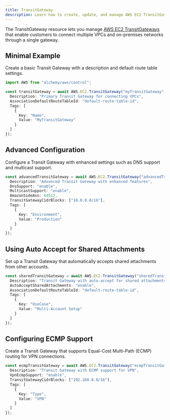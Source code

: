 ```yaml
---
title: TransitGateway
description: Learn how to create, update, and manage AWS EC2 TransitGateways using Alchemy Cloud Control.
---
```


The TransitGateway resource lets you manage [AWS EC2 TransitGateways](https://docs.aws.amazon.com/ec2/latest/userguide/) that enable customers to connect multiple VPCs and on-premises networks through a single gateway.

## Minimal Example

Create a basic Transit Gateway with a description and default route table settings.

```ts
import AWS from "alchemy/aws/control";

const transitGateway = await AWS.EC2.TransitGateway("myTransitGateway", {
  Description: "Primary Transit Gateway for connecting VPCs",
  AssociationDefaultRouteTableId: "default-route-table-id",
  Tags: [
    {
      Key: "Name",
      Value: "MyTransitGateway"
    }
  ]
});
```

## Advanced Configuration

Configure a Transit Gateway with enhanced settings such as DNS support and multicast support.

```ts
const advancedTransitGateway = await AWS.EC2.TransitGateway("advancedTransitGateway", {
  Description: "Advanced Transit Gateway with enhanced features",
  DnsSupport: "enable",
  MulticastSupport: "enable",
  AmazonSideAsn: 64512,
  TransitGatewayCidrBlocks: ["10.0.0.0/16"],
  Tags: [
    {
      Key: "Environment",
      Value: "Production"
    }
  ]
});
```

## Using Auto Accept for Shared Attachments

Set up a Transit Gateway that automatically accepts shared attachments from other accounts.

```ts
const sharedTransitGateway = await AWS.EC2.TransitGateway("sharedTransitGateway", {
  Description: "Transit Gateway with auto-accept for shared attachments",
  AutoAcceptSharedAttachments: "enable",
  AssociationDefaultRouteTableId: "default-route-table-id",
  Tags: [
    {
      Key: "UseCase",
      Value: "Multi-Account Setup"
    }
  ]
});
```

## Configuring ECMP Support

Create a Transit Gateway that supports Equal-Cost Multi-Path (ECMP) routing for VPN connections.

```ts
const ecmpTransitGateway = await AWS.EC2.TransitGateway("ecmpTransitGateway", {
  Description: "Transit Gateway with ECMP support for VPN",
  VpnEcmpSupport: "enable",
  TransitGatewayCidrBlocks: ["192.168.0.0/16"],
  Tags: [
    {
      Key: "Type",
      Value: "VPN"
    }
  ]
});
```